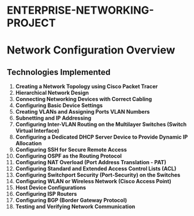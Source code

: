 # ENTERPRISE-NETWORKING-PROJECT
# Network Configuration Overview  ##


## Technologies Implemented

1. **Creating a Network Topology using Cisco Packet Tracer**
2. **Hierarchical Network Design**
3. **Connecting Networking Devices with Correct Cabling**
4. **Configuring Basic Device Settings**
5. **Creating VLANs and Assigning Ports VLAN Numbers**
6. **Subnetting and IP Addressing**
7. **Configuring Inter-VLAN Routing on the Multilayer Switches (Switch Virtual Interface)**
8. **Configuring a Dedicated DHCP Server Device to Provide Dynamic IP Allocation**
9. **Configuring SSH for Secure Remote Access**
10. **Configuring OSPF as the Routing Protocol**
11. **Configuring NAT Overload (Port Address Translation - PAT)**
12. **Configuring Standard and Extended Access Control Lists (ACL)**
13. **Configuring Switchport Security (Port-Security) on the Switches**
14. **Configuring WLAN or Wireless Network (Cisco Access Point)**
15. **Host Device Configurations**
16. **Configuring ISP Routers**
17. **Configuring BGP (Border Gateway Protocol)**
18. **Testing and Verifying Network Communication**


